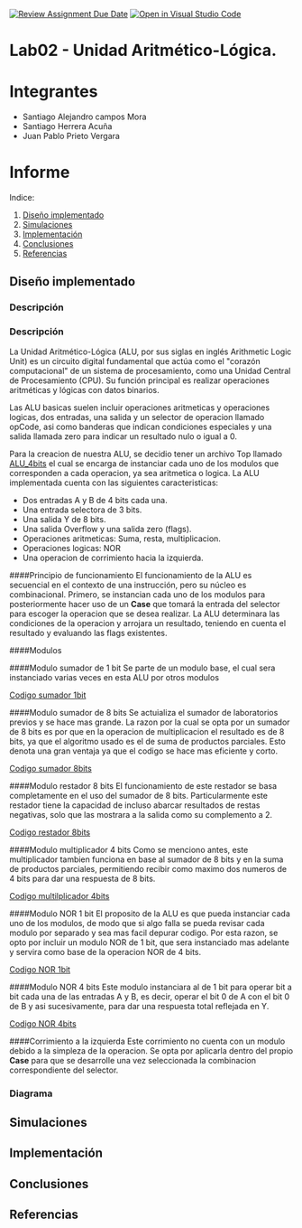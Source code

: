 [![Review Assignment Due Date](https://classroom.github.com/assets/deadline-readme-button-22041afd0340ce965d47ae6ef1cefeee28c7c493a6346c4f15d667ab976d596c.svg)](https://classroom.github.com/a/sEFmt2_p)
[![Open in Visual Studio Code](https://classroom.github.com/assets/open-in-vscode-2e0aaae1b6195c2367325f4f02e2d04e9abb55f0b24a779b69b11b9e10269abc.svg)](https://classroom.github.com/online_ide?assignment_repo_id=21093361&assignment_repo_type=AssignmentRepo)
# Lab02 - Unidad Aritmético-Lógica.

# Integrantes
- Santiago Alejandro campos Mora
- Santiago Herrera Acuña
- Juan Pablo Prieto Vergara
# Informe

Indice:

1. [Diseño implementado](#diseño-implementado)
2. [Simulaciones](#simulaciones)
3. [Implementación](#implementación)
4. [Conclusiones](#conclusiones)
5. [Referencias](#referencias)

## Diseño implementado

### Descripción
### Descripción
La Unidad Aritmético-Lógica (ALU, por sus siglas en inglés Arithmetic Logic Unit) es un circuito digital fundamental que actúa como el "corazón computacional" de un sistema de procesamiento, como una Unidad Central de Procesamiento (CPU). Su función principal es realizar operaciones aritméticas y lógicas con datos binarios.

Las ALU basicas suelen incluir operaciones aritmeticas y operaciones logicas, dos entradas, una salida y un selector de operacion llamado opCode, asi como banderas que indican condiciones especiales y una salida llamada zero para indicar un resultado nulo o igual a 0.

Para la creacion de nuestra ALU, se decidio tener un archivo Top llamado [ALU_4bits](/scr/ALU_4bits.v) el cual se encarga de instanciar cada uno de los modulos que corresponden a cada operacion, ya sea aritmetica o logica. La ALU implementada cuenta con las siguientes caracteristicas:

- Dos entradas A y B de 4 bits cada una.
- Una entrada selectora de 3 bits.
- Una salida Y de 8 bits.
- Una salida Overflow y una salida zero (flags).
- Operaciones aritmeticas: Suma, resta, multiplicacion.
- Operaciones logicas: NOR
- Una operacion de corrimiento hacia la izquierda.

####Principio de funcionamiento
El funcionamiento de la ALU es secuencial en el contexto de una instrucción, pero su núcleo es combinacional. Primero, se instancian cada uno de los modulos para posteriormente hacer uso de un **Case** que tomará la entrada del selector para escoger la operacion que se desea realizar. La ALU determinara las condiciones de la operacion y arrojara un resultado, teniendo en cuenta el resultado y evaluando las flags existentes.

####Modulos

####Modulo sumador de 1 bit
Se parte de un modulo base, el cual sera instanciado varias veces en esta ALU por otros modulos

[Codigo  sumador 1bit](/scr/sumador_1bit.v)

####Modulo sumador de 8 bits
Se actuializa el sumador de laboratorios previos y se hace mas grande. La razon por la cual se opta por un sumador de 8 bits es por que en la operacion de multiplicacion el resultado es de 8 bits, ya que el algoritmo usado es el de suma de productos parciales. Esto denota una gran ventaja ya que el codigo se hace mas eficiente y corto.

[Codigo  sumador 8bits](/scr/sumador_8bits_1.v)

####Modulo restador 8 bits
El funcionamiento de este restador se basa completamente en el uso del sumador de 8 bits. Particularmente este restador tiene la capacidad de incluso abarcar resultados de restas negativas, solo que las mostrara a la salida como su complemento a 2.

[Codigo  restador 8bits](/scr/restador_8bits_1.v)

####Modulo multiplicador 4 bits
Como se menciono antes, este multiplicador tambien funciona en base al sumador de 8 bits y en la suma de productos parciales, permitiendo recibir como maximo dos numeros de 4 bits para dar una respuesta de 8 bits.

[Codigo  multilplicador 4bits](/scr/multiplicador_4bits.v)

####Modulo NOR 1 bit
El proposito de la ALU es que pueda instanciar cada uno de los modulos, de modo que si algo falla se pueda revisar cada modulo por separado y sea mas facil depurar codigo. Por esta razon, se opto por incluir un modulo NOR de 1 bit, que sera instanciado mas adelante y servira como base de la operacion NOR de 4 bits.

[Codigo  NOR 1bit](/scr/nor_1bit.v)

####Modulo NOR 4 bits
Este modulo instanciara al de 1 bit para operar bit a bit cada una de las entradas A y B, es decir, operar el bit 0 de A con el bit 0 de B y asi sucesivamente, para dar una respuesta total reflejada en Y.

[Codigo  NOR 4bits](/scr/nor_4bits.v)

####Corrimiento a la izquierda
Este corrimiento no cuenta con un modulo debido a la simpleza de la operacion. Se opta por aplicarla dentro del propio **Case** para que se desarrolle una vez seleccionada la combinacion correspondiente del selector. 
### Diagrama

## Simulaciones 

## Implementación

## Conclusiones

## Referencias

